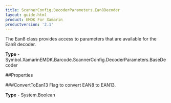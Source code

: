 ```yaml
---
title: ScannerConfig.DecoderParameters.Ean8Decoder
layout: guide.html
product: EMDK For Xamarin
productversion: '2.1'
---
```

The Ean8 class provides access to parameters that are available for the Ean8 decoder.

**Type** - Symbol.XamarinEMDK.Barcode.ScannerConfig.DecoderParameters.BaseDecoder

##Properties

###ConvertToEan13
Flag to convert EAN8 to EAN13.

**Type** - System.Boolean















